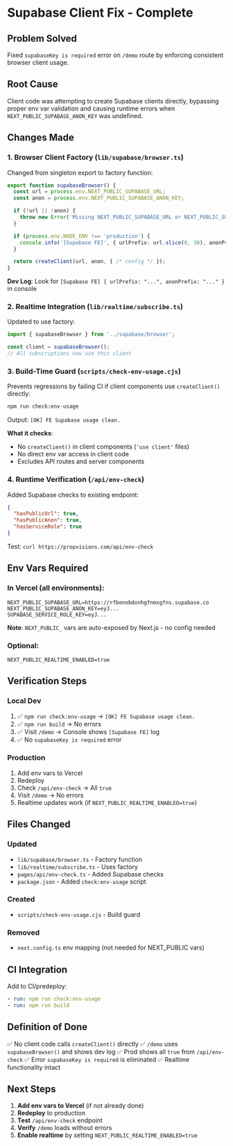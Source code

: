 # Supabase Client Fix - Complete

## Problem Solved
Fixed `supabaseKey is required` error on `/demo` route by enforcing consistent browser client usage.

## Root Cause
Client code was attempting to create Supabase clients directly, bypassing proper env var validation and causing runtime errors when `NEXT_PUBLIC_SUPABASE_ANON_KEY` was undefined.

## Changes Made

### 1. Browser Client Factory (`lib/supabase/browser.ts`)
Changed from singleton export to factory function:

```ts
export function supabaseBrowser() {
  const url = process.env.NEXT_PUBLIC_SUPABASE_URL;
  const anon = process.env.NEXT_PUBLIC_SUPABASE_ANON_KEY;

  if (!url || !anon) {
    throw new Error('Missing NEXT_PUBLIC_SUPABASE_URL or NEXT_PUBLIC_SUPABASE_ANON_KEY (browser).');
  }

  if (process.env.NODE_ENV !== 'production') {
    console.info('[Supabase FE]', { urlPrefix: url.slice(0, 30), anonPrefix: anon.slice(0, 8) + '…' });
  }

  return createClient(url, anon, { /* config */ });
}
```

**Dev Log**: Look for `[Supabase FE] { urlPrefix: "...", anonPrefix: "..." }` in console

### 2. Realtime Integration (`lib/realtime/subscribe.ts`)
Updated to use factory:

```ts
import { supabaseBrowser } from '../supabase/browser';

const client = supabaseBrowser();
// All subscriptions now use this client
```

### 3. Build-Time Guard (`scripts/check-env-usage.cjs`)
Prevents regressions by failing CI if client components use `createClient()` directly:

```bash
npm run check:env-usage
```

Output: `[OK] FE Supabase usage clean.`

**What it checks**:
- No `createClient()` in client components (`'use client'` files)
- No direct env var access in client code
- Excludes API routes and server components

### 4. Runtime Verification (`/api/env-check`)
Added Supabase checks to existing endpoint:

```json
{
  "hasPublicUrl": true,
  "hasPublicAnon": true,
  "hasServiceRole": true
}
```

Test: `curl https://propvisions.com/api/env-check`

## Env Vars Required

### In Vercel (all environments):
```
NEXT_PUBLIC_SUPABASE_URL=https://rfbenobdonhgfnmxgfns.supabase.co
NEXT_PUBLIC_SUPABASE_ANON_KEY=eyJ...
SUPABASE_SERVICE_ROLE_KEY=eyJ...
```

**Note**: `NEXT_PUBLIC_` vars are auto-exposed by Next.js - no config needed

### Optional:
```
NEXT_PUBLIC_REALTIME_ENABLED=true
```

## Verification Steps

### Local Dev
1. ✅ `npm run check:env-usage` → `[OK] FE Supabase usage clean.`
2. ✅ `npm run build` → No errors
3. ✅ Visit `/demo` → Console shows `[Supabase FE]` log
4. ✅ No `supabaseKey is required` error

### Production
1. Add env vars to Vercel
2. Redeploy
3. Check `/api/env-check` → All `true`
4. Visit `/demo` → No errors
5. Realtime updates work (if `NEXT_PUBLIC_REALTIME_ENABLED=true`)

## Files Changed

### Updated
- `lib/supabase/browser.ts` - Factory function
- `lib/realtime/subscribe.ts` - Uses factory
- `pages/api/env-check.ts` - Added Supabase checks
- `package.json` - Added `check:env-usage` script

### Created
- `scripts/check-env-usage.cjs` - Build guard

### Removed
- `next.config.ts` env mapping (not needed for NEXT_PUBLIC vars)

## CI Integration

Add to CI/predeploy:
```yaml
- run: npm run check:env-usage
- run: npm run build
```

## Definition of Done

✅ No client code calls `createClient()` directly
✅ `/demo` uses `supabaseBrowser()` and shows dev log
✅ Prod shows all `true` from `/api/env-check`
✅ Error `supabaseKey is required` is eliminated
✅ Realtime functionality intact

## Next Steps

1. **Add env vars to Vercel** (if not already done)
2. **Redeploy** to production
3. **Test** `/api/env-check` endpoint
4. **Verify** `/demo` loads without errors
5. **Enable realtime** by setting `NEXT_PUBLIC_REALTIME_ENABLED=true`
